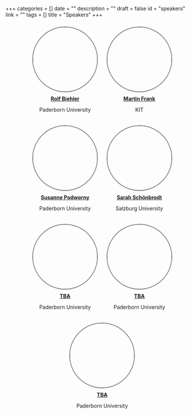 +++
categories = []
date = ""
description = ""
draft = false
id = "speakers"
link = ""
tags = []
title = "Speakers"
+++



<div style="width: 100%; text-align: center;">
  <ul>
    <div style="margin: 10px; display: inline-block;">
      <a href="https://schoenbrodt.info/"><img src="/img/tba.jpg" style="border: 2px solid gray; width: 175px; height: 175px; background-size: cover; border-radius: 50%;"></a>
      <span style="display: block; padding: 5%; text-align: center;"><a href="https://schoenbrodt.info/"><b>Rolf Biehler</b></a></span>
      <span style="display: block; margin-top: -10px; text-align: center;"><p>Paderborn University</p></span>
    </div>
    <div style="margin: 10px; display: inline-block;">
      <a href="https://schoenbrodt.info/"><img src="/img/martin.jpg" style="border: 2px solid gray; width: 175px; height: 175px; background-size: cover; border-radius: 50%;"></a>
      <span style="display: block; padding: 5%; text-align: center;"><a href="https://schoenbrodt.info/"><b>Martin Frank</b></a></span>
      <span style="display: block; margin-top: -10px; text-align: center;"><p>KIT</p></span>
    </div>
     <div style="margin: 10px; display: inline-block;">
      <a href="https://schoenbrodt.info/"><img src="/img/susanne.png" style="border: 2px solid gray; width: 175px; height: 175px; background-size: cover; border-radius: 50%;"></a>
      <span style="display: block; padding: 5%; text-align: center;"><a href="https://schoenbrodt.info/"><b>Susanne Podworny</b></a></span>
      <span style="display: block; margin-top: -10px; text-align: center;"><p>Paderborn University</p></span>
    </div>
     <div style="margin: 10px; display: inline-block;">
      <a href="https://schoenbrodt.info/"><img src="/img/sarah.jpg" style="border: 2px solid gray; width: 175px; height: 175px; background-size: cover; border-radius: 50%;"></a>
      <span style="display: block; padding: 5%; text-align: center;"><a href="https://schoenbrodt.info/"><b>Sarah Schönbrodt</b></a></span>
      <span style="display: block; margin-top: -10px; text-align: center;"><p>Salzburg University</p></span>
    </div>
     <div style="margin: 10px; display: inline-block;">
      <a href="https://schoenbrodt.info/"><img src="/img/tba.jpg" style="border: 2px solid gray; width: 175px; height: 175px; background-size: cover; border-radius: 50%;"></a>
      <span style="display: block; padding: 5%; text-align: center;"><a href="https://schoenbrodt.info/"><b>TBA </b></a></span>
      <span style="display: block; margin-top: -10px; text-align: center;"><p>Paderborn University</p></span>
    </div>
     <div style="margin: 10px; display: inline-block;">
      <a href="https://schoenbrodt.info/"><img src="/img/tba.jpg" style="border: 2px solid gray; width: 175px; height: 175px; background-size: cover; border-radius: 50%;"></a>
      <span style="display: block; padding: 5%; text-align: center;"><a href="https://schoenbrodt.info/"><b>TBA </b></a></span>
      <span style="display: block; margin-top: -10px; text-align: center;"><p>Paderborn University</p></span>
    </div>
    <div style="margin: 10px; display: inline-block;">
      <a href="https://schoenbrodt.info/"><img src="/img/tba.jpg" style="border: 2px solid gray; width: 175px; height: 175px; background-size: cover; border-radius: 50%;"></a>
      <span style="display: block; padding: 5%; text-align: center;"><a href="https://schoenbrodt.info/"><b>TBA</b></a></span>
      <span style="display: block; margin-top: -10px; text-align: center;"><p>Paderborn University</p></span>
    </div>
  </ul>
</div>


